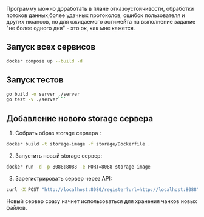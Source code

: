 Программу можно доработать в плане отказоустойчивости, обработки потоков данных,более удачных протоколов, ошибок пользователя и других нюансов, но для ожидаемого эстимейта на выполнение задание "не более одного дня" - это ок, как мне кажется.

## Запуск всех сервисов

```bash
docker compose up --build -d
```
## Запуск тестов

```bash
go build -o server ./server
go test -v ./server```
```

## Добавление нового storage сервера

1. Собрать образ storage сервера :
```bash
docker build -t storage-image -f storage/Dockerfile .
```

2. Запустить новый storage сервер:
```bash
docker run -d -p 8088:8088 -e PORT=8088 storage-image
```

3. Зарегистрировать сервер через API:
```bash
curl -X POST "http://localhost:8080/register?url=http://localhost:8088"
```

Новый сервер сразу начнет использоваться для хранения чанков новых файлов.